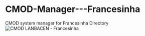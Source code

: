 # CMOD-Manager---Francesinha
CMOD system manager for Francesinha Directory
![CMOD LANBACEN - Francesinha](https://github.com/JordanComputac/CMOD-Manager---Francesinha/assets/122910793/921e994c-ec4d-41c6-a7ee-a6ed699f8bb1)
